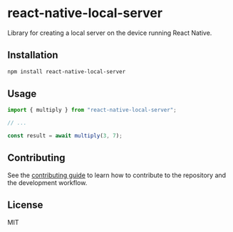 # react-native-local-server

Library for creating a local server on the device running React Native.

## Installation

```sh
npm install react-native-local-server
```

## Usage

```js
import { multiply } from "react-native-local-server";

// ...

const result = await multiply(3, 7);
```

## Contributing

See the [contributing guide](CONTRIBUTING.md) to learn how to contribute to the repository and the development workflow.

## License

MIT
